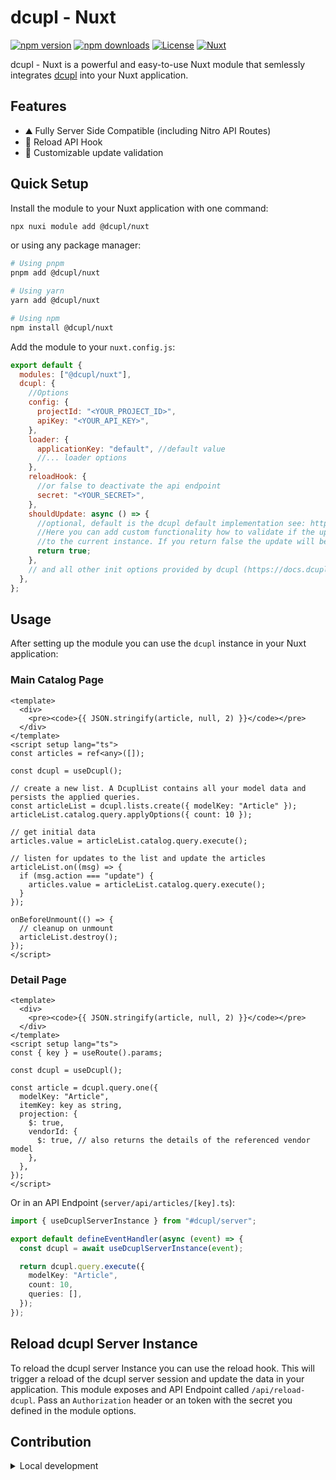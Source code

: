 <!--
Get your module up and running quickly.

Find and replace all on all files (CMD+SHIFT+F):
- Name: dcupl - Nuxt
- Package name: @dcupl/nuxt
- Description: My new Nuxt module
-->

# dcupl - Nuxt

[![npm version][npm-version-src]][npm-version-href]
[![npm downloads][npm-downloads-src]][npm-downloads-href]
[![License][license-src]][license-href]
[![Nuxt][nuxt-src]][nuxt-href]

dcupl - Nuxt is a powerful and easy-to-use Nuxt module that semlessly integrates [dcupl](https://dcupl.com) into your Nuxt application.

## Features

- ⛰ Fully Server Side Compatible (including Nitro API Routes)
- 🚠 Reload API Hook
- 🌲 Customizable update validation

## Quick Setup

Install the module to your Nuxt application with one command:

```bash
npx nuxi module add @dcupl/nuxt
```

or using any package manager:

```bash
# Using pnpm
pnpm add @dcupl/nuxt

# Using yarn
yarn add @dcupl/nuxt

# Using npm
npm install @dcupl/nuxt
```

Add the module to your `nuxt.config.js`:

```js
export default {
  modules: ["@dcupl/nuxt"],
  dcupl: {
    //Options
    config: {
      projectId: "<YOUR_PROJECT_ID>",
      apiKey: "<YOUR_API_KEY>",
    },
    loader: {
      applicationKey: "default", //default value
      //... loader options
    },
    reloadHook: {
      //or false to deactivate the api endpoint
      secret: "<YOUR_SECRET>",
    },
    shouldUpdate: async () => {
      //optional, default is the dcupl default implementation see: https://github.com/markus-gx/nuxt-dcupl/blob/main/src/dcupl/dcupl.instance.ts#L49
      //Here you can add custom functionality how to validate if the update should be applied
      //to the current instance. If you return false the update will be ignored.
      return true;
    },
    // and all other init options provided by dcupl (https://docs.dcupl.com/docs/Introduction)
  },
};
```

## Usage

After setting up the module you can use the `dcupl` instance in your Nuxt application:

### Main Catalog Page

```vue
<template>
  <div>
    <pre><code>{{ JSON.stringify(article, null, 2) }}</code></pre>
  </div>
</template>
<script setup lang="ts">
const articles = ref<any>([]);

const dcupl = useDcupl();

// create a new list. A DcuplList contains all your model data and persists the applied queries.
const articleList = dcupl.lists.create({ modelKey: "Article" });
articleList.catalog.query.applyOptions({ count: 10 });

// get initial data
articles.value = articleList.catalog.query.execute();

// listen for updates to the list and update the articles
articleList.on((msg) => {
  if (msg.action === "update") {
    articles.value = articleList.catalog.query.execute();
  }
});

onBeforeUnmount(() => {
  // cleanup on unmount
  articleList.destroy();
});
</script>
```

### Detail Page

```vue
<template>
  <div>
    <pre><code>{{ JSON.stringify(article, null, 2) }}</code></pre>
  </div>
</template>
<script setup lang="ts">
const { key } = useRoute().params;

const dcupl = useDcupl();

const article = dcupl.query.one({
  modelKey: "Article",
  itemKey: key as string,
  projection: {
    $: true,
    vendorId: {
      $: true, // also returns the details of the referenced vendor model
    },
  },
});
</script>
```

Or in an API Endpoint (`server/api/articles/[key].ts`):

```ts
import { useDcuplServerInstance } from "#dcupl/server";

export default defineEventHandler(async (event) => {
  const dcupl = await useDcuplServerInstance(event);

  return dcupl.query.execute({
    modelKey: "Article",
    count: 10,
    queries: [],
  });
});
```

## Reload dcupl Server Instance

To reload the dcupl server Instance you can use the reload hook. This will trigger a reload of the dcupl server session and update the data in your application.
This module exposes and API Endpoint called `/api/reload-dcupl`.
Pass an `Authorization` header or an token with the secret you defined in the module options.

## Contribution

<details>
  <summary>Local development</summary>
  
  ```bash
  # Install dependencies
  npm install
  
  # Generate type stubs
  npm run dev:prepare
  
  # Develop with the playground
  npm run dev
  
  # Build the playground
  npm run dev:build
  
  # Run ESLint
  npm run lint
  
  # Run Vitest
  npm run test
  npm run test:watch
  
  # Release new version
  npm run release
  ```

</details>

<!-- Badges -->

[npm-version-src]: https://img.shields.io/npm/v/@nuxtjs/dcupl/latest.svg?style=flat&colorA=020420&colorB=00DC82
[npm-version-href]: https://npmjs.com/package/@nuxtjs/dcupl
[npm-downloads-src]: https://img.shields.io/npm/dm/@nuxtjs/dcupl.svg?style=flat&colorA=020420&colorB=00DC82
[npm-downloads-href]: https://npm.chart.dev/@nuxtjs/dcupl
[license-src]: https://img.shields.io/npm/l/@nuxtjs/dcupl.svg?style=flat&colorA=020420&colorB=00DC82
[license-href]: https://npmjs.com/package/@nuxtjs/dcupl
[nuxt-src]: https://img.shields.io/badge/Nuxt-020420?logo=nuxt.js
[nuxt-href]: https://nuxt.com
